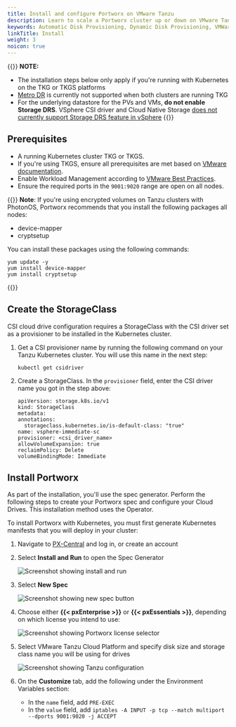```yaml
---
title: Install and configure Portworx on VMware Tanzu
description: Learn to scale a Portworx cluster up or down on VMware Tanzu with Auto Scaling.
keywords: Automatic Disk Provisioning, Dynamic Disk Provisioning, VMWare, tanzu, vSphere ASG, Kubernetes, k8s
linkTitle: Install
weight: 3
noicon: true
---
```


{{<info>}}
**NOTE:** 

* The installation steps below only apply if you're running with Kubernetes on the TKG or TKGS platforms
* [Metro DR](https://docs.portworx.com/portworx-install-with-kubernetes/disaster-recovery/) is currently not supported when both clusters are running TKG
* For the underlying datastore for the PVs and VMs, **do not enable Storage DRS**. VSphere CSI driver and Cloud Native Storage [does not currently support Storage DRS feature in vSphere](https://vsphere-csi-driver.sigs.k8s.io/supported_features_matrix.html)
{{</info>}}

## Prerequisites

* A running Kubernetes cluster TKG or TKGS.
* If you're using TKGS, ensure all prerequisites are met based on [VMware documentation](https://docs.vmware.com/en/VMware-vSphere/7.0/vmware-vsphere-with-tanzu/GUID-3040E41B-8A54-4D23-8796-A123E7CAE3BA.html#prerequisites-1).
* Enable Workload Management according to [VMware Best Practices](https://docs.vmware.com/en/VMware-vSphere/7.0/vmware-vsphere-with-tanzu/GUID-3040E41B-8A54-4D23-8796-A123E7CAE3BA.html).
* Ensure the required ports in the `9001:9020`  range are open on all nodes.

{{<info>}}
**Note**:
If you're using encrypted volumes on Tanzu clusters with PhotonOS, Portworx recommends that you install the following packages all nodes:

- device-mapper
- cryptsetup

You can install these packages using the following commands:

```text
yum update -y
yum install device-mapper
yum install cryptsetup
```
{{</info>}}

## Create the StorageClass

CSI cloud drive configuration requires a StorageClass with the CSI driver set as a provisioner to be installed in the Kubernetes cluster.

1. Get a CSI provisioner name by running the following command on your Tanzu Kubernetes cluster. You will use this name in the next step:
  
    ```text
    kubectl get csidriver
    ```

2. Create a StorageClass. In the `provisioner` field, enter the CSI driver name you got in the step above:

    ```text
    apiVersion: storage.k8s.io/v1
    kind: StorageClass
    metadata:
    annotations:
      storageclass.kubernetes.io/is-default-class: "true"
    name: vsphere-immediate-sc
    provisioner: <csi_driver_name>
    allowVolumeExpansion: true
    reclaimPolicy: Delete
    volumeBindingMode: Immediate
    ```

## Install Portworx

As part of the installation, you'll use the spec generator. Perform the following steps to create your Portworx spec and configure your Cloud Drives. This installation method uses the Operator. 

To install Portworx with Kubernetes, you must first generate Kubernetes manifests that you will deploy in your cluster:

 1. Navigate to <a href="https://central.portworx.com" target="tab">PX-Central</a> and log in, or create an account
   
 2. Select **Install and Run** to open the Spec Generator

    ![Screenshot showing install and run](/img/pxcentral-install.png)

 3. Select **New Spec**

    ![Screenshot showing new spec button](/img/pxcentral-spec.png)

 4. Choose either **{{< pxEnterprise >}}** or **{{< pxEssentials >}}**, depending on which license you intend to use:

    ![Screenshot showing Portworx license selector](/img/pxcentral-license.png)

 5. Select VMware Tanzu Cloud Platform and specify disk size and storage class name you will be using for drives

    ![Screenshot showing Tanzu configuration](/img/wmvare-tanzu-configuration.png)

6. On the **Customize** tab, add the following under the Environment Variables section:

    * In the `name` field, add `PRE-EXEC`
    * In the `value` field, add `iptables -A INPUT -p tcp --match multiport --dports 9001:9020 -j ACCEPT`